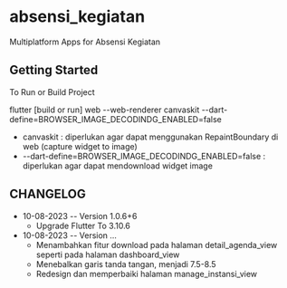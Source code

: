 # absensi_kegiatan

Multiplatform Apps for Absensi Kegiatan

## Getting Started

To Run or Build Project

flutter [build or run] web --web-renderer canvaskit --dart-define=BROWSER_IMAGE_DECODINDG_ENABLED=false
* canvaskit : diperlukan agar dapat menggunakan RepaintBoundary di web (capture widget to image)
* --dart-define=BROWSER_IMAGE_DECODINDG_ENABLED=false : diperlukan agar dapat mendownload widget image

## CHANGELOG

* 10-08-2023 -- Version 1.0.6+6
  * Upgrade Flutter To 3.10.6
* 10-08-2023 -- Version ...
  * Menambahkan fitur download pada halaman detail_agenda_view seperti pada halaman dashboard_view
  * Menebalkan garis tanda tangan, menjadi 7.5-8.5
  * Redesign dan memperbaiki halaman manage_instansi_view
